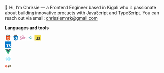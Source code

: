 👋 Hi, I’m Chrissie — a Frontend Engineer based in Kigali who is passionate about building innovative products with JavaScript and TypeScript. You can reach out via email: <a href="mailto:chrissiemhrk@hmail.com">chrissiemhrk@gmail.com</a>. 

**Languages and tools**

<code><img height="20" src="https://raw.githubusercontent.com/github/explore/80688e429a7d4ef2fca1e82350fe8e3517d3494d/topics/html/html.png"></code>
<code><img height="20" src="https://raw.githubusercontent.com/github/explore/80688e429a7d4ef2fca1e82350fe8e3517d3494d/topics/css/css.png"></code>
<code><img height="20" src="https://raw.githubusercontent.com/github/explore/80688e429a7d4ef2fca1e82350fe8e3517d3494d/topics/sass/sass.png"></code>
<code><img height="20" src="https://raw.githubusercontent.com/github/explore/80688e429a7d4ef2fca1e82350fe8e3517d3494d/topics/tailwind/tailwind.png"></code>
<code><img height="20" src="https://raw.githubusercontent.com/github/explore/80688e429a7d4ef2fca1e82350fe8e3517d3494d/topics/javascript/javascript.png">
<code><img height="20" src="https://raw.githubusercontent.com/github/explore/80688e429a7d4ef2fca1e82350fe8e3517d3494d/topics/typescript/typescript.png"></code>
<code><img height="20" src="https://raw.githubusercontent.com/github/explore/80688e429a7d4ef2fca1e82350fe8e3517d3494d/topics/vue/vue.png"></code>
<code><img height="20" src="https://raw.githubusercontent.com/github/explore/80688e429a7d4ef2fca1e82350fe8e3517d3494d/topics/react/react.png"></code>
<code><img height="20" src="https://raw.githubusercontent.com/github/explore/80688e429a7d4ef2fca1e82350fe8e3517d3494d/topics/git/git.png"></code>
<!--
# Hi <img src="https://raw.githubusercontent.com/MartinHeinz/MartinHeinz/master/wave.gif" width="30px">, I'm Chrissie.

 I'm a front-end web developer from Kigali, Rwanda.

Currently, I'm the co-lead of the Google developer student club (DSC) chapter of my university, working towards a bachelor in software engineering, and learning user interface design. 

I love writing and have published articles online on [Dev](https://www.dev.to/chrissiemhrk), [CodeNewbie](https://community.codenewbie.org/chrissiemhrk) and [my website](https://chrissie.netlify.app/). Apart from that I also enjoy reading both non-fiction and fiction, watching crime dramas and anime, and evening walks.

If you have any question or just want to chat, you can reach me on [Twitter](http://www.twitter.com/chrissiemhrk) or <a href="mailto:chrissiemhrk@hmail.com">chrissiemhrk@gmail.com</a>. 

**chrissiemhrk/chrissiemhrk** is a ✨ _special_ ✨ repository because its `README.md` (this file) appears on your GitHub profile.
![counter](https://en8z5fek5gu5grl.m.pipedream.net)
![Anurag's github stats](https://github-readme-stats.vercel.app/api?username=chrissiemhrk)
**Languages and tools**
<code><img height="20" src="https://raw.githubusercontent.com/github/explore/80688e429a7d4ef2fca1e82350fe8e3517d3494d/topics/html/html.png"></code>
<code><img height="20" src="https://raw.githubusercontent.com/github/explore/80688e429a7d4ef2fca1e82350fe8e3517d3494d/topics/css/css.png"></code>
<code><img height="20" src="https://raw.githubusercontent.com/github/explore/80688e429a7d4ef2fca1e82350fe8e3517d3494d/topics/sass/sass.png"></code>
<code><img height="20" src="https://raw.githubusercontent.com/github/explore/80688e429a7d4ef2fca1e82350fe8e3517d3494d/topics/javascript/javascript.png"></code>
<code><img height="20" src="https://raw.githubusercontent.com/github/explore/80688e429a7d4ef2fca1e82350fe8e3517d3494d/topics/vue/vue.png"></code>
<code><img height="20" src="https://raw.githubusercontent.com/github/explore/80688e429a7d4ef2fca1e82350fe8e3517d3494d/topics/react/react.png"></code>
<code><img height="20" src="https://raw.githubusercontent.com/github/explore/80688e429a7d4ef2fca1e82350fe8e3517d3494d/topics/git/git.png"></code>
<a href="https://github.com/anuraghazra/github-readme-stats">
  <img align="center" src="https://github-readme-stats.vercel.app/api?username=chrissiemhrk&show_icons=true&include_all_commits=true" alt="Chrissie's github stats" />
</a>
<a href="https://github.com/anuraghazra/github-readme-stats">
  <!-- Change the `github-readme-stats.anuraghazra1.vercel.app` to `github-readme-stats.vercel.app` 
  <img align="center" src="https://github-readme-stats.vercel.app/api/top-langs/?username=chrissiemhrk&layout=compact" />
</a>
![](http://github-profile-summary-cards.vercel.app/api/cards/stats?username=chrissiemhrk&theme=nord_dark)
 -->
